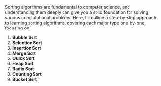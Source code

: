 Sorting algorithms are fundamental to computer science, and understanding them deeply can give you a solid foundation for solving various computational problems. Here, I’ll outline a step-by-step approach to learning sorting algorithms, covering each major type one-by-one, focusing on:

1. **Bubble Sort**
2. **Selection Sort**
3. **Insertion Sort**
4. **Merge Sort**
5. **Quick Sort**
6. **Heap Sort**
7. **Radix Sort**
8. **Counting Sort**
9. **Bucket Sort**
